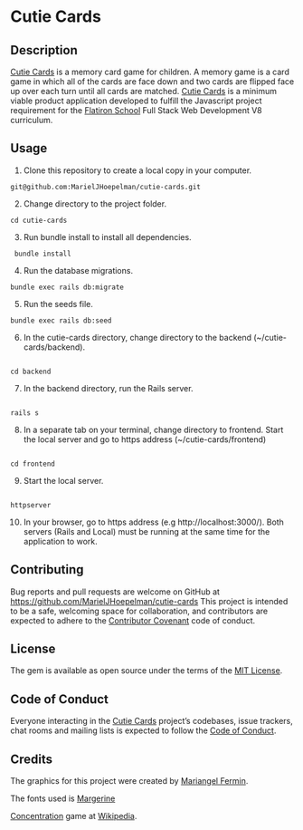 # Cutie Cards

## Description

[Cutie Cards](https://github.com/MarielJHoepelman/cutie-cards) is a memory card game for children. A memory game is a card game in which all of the cards are face down and two cards are flipped face up over each turn until all cards are matched.
[Cutie Cards](https://github.com/MarielJHoepelman/cutie-cards) is a minimum viable product application developed to fulfill the Javascript project requirement for the [Flatiron School](https://flatironschool.com/) Full Stack Web Development V8 curriculum.

## Usage

1. Clone this repository to create a local copy in your computer.

```
git@github.com:MarielJHoepelman/cutie-cards.git
```

2.  Change directory to the project folder.

```
cd cutie-cards
```

3. Run bundle install to install all dependencies.

```
 bundle install
```

4. Run the database migrations.

```
bundle exec rails db:migrate
```

5. Run the seeds file.

```
bundle exec rails db:seed
```

6. In the cutie-cards directory, change directory to the backend (~/cutie-cards/backend).

```

cd backend

```

7. In the backend directory, run the Rails server.

```

rails s

```

8. In a separate tab on your terminal, change directory to frontend. Start the local server and go to https address (~/cutie-cards/frontend)

```

cd frontend

```

9. Start the local server.

```

httpserver

```

10. In your browser, go to https address (e.g http://localhost:3000/). Both servers (Rails and Local) must be running at the same time for the application to work.

## Contributing

Bug reports and pull requests are welcome on GitHub at https://github.com/MarielJHoepelman/cutie-cards This project is intended to be a safe, welcoming space for collaboration, and contributors are expected to adhere to the [Contributor Covenant](http://contributor-covenant.org) code of conduct.

## License

The gem is available as open source under the terms of the [MIT License](https://opensource.org/licenses/MIT).

## Code of Conduct

Everyone interacting in the [Cutie Cards](https://github.com/MarielJHoepelman/cutie-cards) project’s codebases, issue trackers, chat rooms and mailing lists is expected to follow the [Code of Conduct](https://github.com/MarielJHoepelman/cutie-cards/blob/master/CODE_OF_CONDUCT.md).

## Credits

The graphics for this project were created by [Mariangel Fermin](https://www.instagram.com/noiir_rrr/).

The fonts used is [Margerine](https://fonts.google.com/specimen/Margarine?preview.text_type=custom)

[Concentration](<https://en.wikipedia.org/wiki/Concentration_(card_game)>) game at [Wikipedia](https://en.wikipedia.org/wiki/Main_Page).

